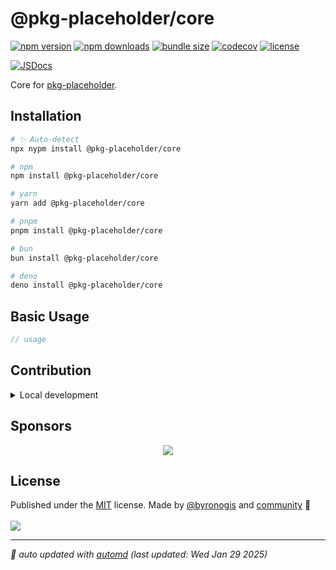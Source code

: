 # @pkg-placeholder/core

<!-- automd:badges license codecov bundlephobia packagephobia -->

[![npm version](https://img.shields.io/npm/v/@pkg-placeholder/core)](https://npmjs.com/package/@pkg-placeholder/core)
[![npm downloads](https://img.shields.io/npm/dm/@pkg-placeholder/core)](https://npm.chart.dev/@pkg-placeholder/core)
[![bundle size](https://img.shields.io/bundlephobia/minzip/@pkg-placeholder/core)](https://bundlephobia.com/package/@pkg-placeholder/core)
[![codecov](https://img.shields.io/codecov/c/gh/byronogis/pkg-placeholder)](https://codecov.io/gh/byronogis/pkg-placeholder)
[![license](https://img.shields.io/github/license/byronogis/pkg-placeholder)](https://github.com/byronogis/pkg-placeholder/blob/main/LICENSE)

<!-- /automd -->

[![JSDocs][jsdocs-src]][jsdocs-href]

Core for [pkg-placeholder](https://github.com/byronogis/pkg-placeholder).

## Installation

<!-- automd:pm-install -->

```sh
# ✨ Auto-detect
npx nypm install @pkg-placeholder/core

# npm
npm install @pkg-placeholder/core

# yarn
yarn add @pkg-placeholder/core

# pnpm
pnpm install @pkg-placeholder/core

# bun
bun install @pkg-placeholder/core

# deno
deno install @pkg-placeholder/core
```

<!-- /automd -->

## Basic Usage

```ts
// usage
```

<!-- automd:fetch url="gh:byronogis/.github/main/snippets/readme-contrib-node-pnpm.md" -->

## Contribution

<details>
  <summary>Local development</summary>

- Clone this repository
- Install the latest LTS version of [Node.js](https://nodejs.org/en/)
- Enable [Corepack](https://github.com/nodejs/corepack) using `corepack enable`
- Install dependencies using `pnpm install`
- Run tests using `pnpm dev` or `pnpm test`

</details>

<!-- /automd -->

## Sponsors

<p align="center">
  <a href="https://cdn.jsdelivr.net/gh/byronogis/static/sponsors.svg">
    <img src='https://cdn.jsdelivr.net/gh/byronogis/static/sponsors.svg'/>
  </a>
</p>

## License

<!-- automd:contributors author="byronogis" license="MIT" -->

Published under the [MIT](https://github.com/byronogis/pkg-placeholder/blob/main/LICENSE) license.
Made by [@byronogis](https://github.com/byronogis) and [community](https://github.com/byronogis/pkg-placeholder/graphs/contributors) 💛
<br><br>
<a href="https://github.com/byronogis/pkg-placeholder/graphs/contributors">
<img src="https://contrib.rocks/image?repo=byronogis/pkg-placeholder" />
</a>

<!-- /automd -->

<!-- automd:with-automd lastUpdate -->

---

_🤖 auto updated with [automd](https://automd.unjs.io) (last updated: Wed Jan 29 2025)_

<!-- /automd -->

<!-- Badges -->

[jsdocs-src]: https://img.shields.io/badge/jsdocs-reference-1fa669
[jsdocs-href]: https://www.jsdocs.io/package/pkg-placeholder
